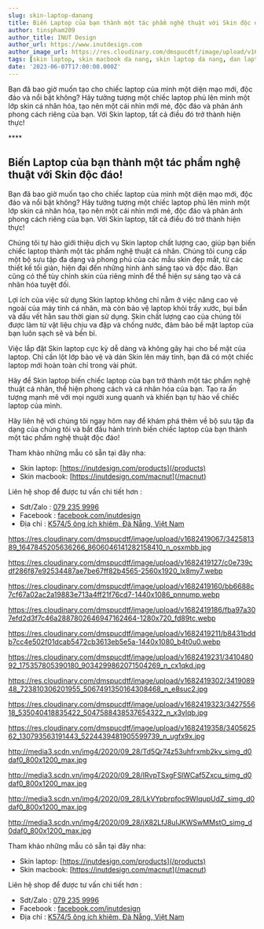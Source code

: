```yaml
---
slug: skin-laptop-danang
title: Biến Laptop của bạn thành một tác phẩm nghệ thuật với Skin độc đáo!
author: tinspham209
author_title: INUT Design
author_url: https://www.inutdesign.com
author_image_url: https://res.cloudinary.com/dmspucdtf/image/upload/v1663647671/inut/292635797_197003529328579_4330060878795101093_n_bjzhby.jpg
tags: [skin laptop, skin macbook da nang, skin laptop da nang, dan laptop da nang]
date: '2023-06-07T17:00:00.000Z'
---
```


Bạn đã bao giờ muốn tạo cho chiếc laptop của mình một diện mạo mới, độc đáo và nổi bật không? Hãy tưởng tượng một chiếc laptop phủ lên mình một lớp skin cá nhân hóa, tạo nên một cái nhìn mới mẻ, độc đáo và phản ánh phong cách riêng của bạn. Với Skin laptop, tất cả điều đó trở thành hiện thực!

<!-- truncate-->****

<!-- ## Table of contents -->

## Biến Laptop của bạn thành một tác phẩm nghệ thuật với Skin độc đáo!
Bạn đã bao giờ muốn tạo cho chiếc laptop của mình một diện mạo mới, độc đáo và nổi bật không? Hãy tưởng tượng một chiếc laptop phủ lên mình một lớp skin cá nhân hóa, tạo nên một cái nhìn mới mẻ, độc đáo và phản ánh phong cách riêng của bạn. Với Skin laptop, tất cả điều đó trở thành hiện thực!

Chúng tôi tự hào giới thiệu dịch vụ Skin laptop chất lượng cao, giúp bạn biến chiếc laptop thành một tác phẩm nghệ thuật cá nhân. Chúng tôi cung cấp một bộ sưu tập đa dạng và phong phú của các mẫu skin đẹp mắt, từ các thiết kế tối giản, hiện đại đến những hình ảnh sáng tạo và độc đáo. Bạn cũng có thể tùy chỉnh skin của riêng mình để thể hiện sự sáng tạo và cá nhân hóa tuyệt đối.

Lợi ích của việc sử dụng Skin laptop không chỉ nằm ở việc nâng cao vẻ ngoài của máy tính cá nhân, mà còn bảo vệ laptop khỏi trầy xước, bụi bẩn và dấu vết hằn sau thời gian sử dụng. Skin chất lượng cao của chúng tôi được làm từ vật liệu chịu va đập và chống nước, đảm bảo bề mặt laptop của bạn luôn sạch sẽ và bền bỉ.

Việc lắp đặt Skin laptop cực kỳ dễ dàng và không gây hại cho bề mặt của laptop. Chỉ cần lột lớp bảo vệ và dán Skin lên máy tính, bạn đã có một chiếc laptop mới hoàn toàn chỉ trong vài phút.

Hãy để Skin laptop biến chiếc laptop của bạn trở thành một tác phẩm nghệ thuật cá nhân, thể hiện phong cách và cá nhân hóa của bạn. Tạo ra ấn tượng mạnh mẽ với mọi người xung quanh và khiến bạn tự hào về chiếc laptop của mình.

Hãy liên hệ với chúng tôi ngay hôm nay để khám phá thêm về bộ sưu tập đa dạng của chúng tôi và bắt đầu hành trình biến chiếc laptop của bạn thành một tác phẩm nghệ thuật độc đáo!

Tham khảo những mẫu có sẵn tại đây nha:
- Skin laptop: [https://inutdesign.com/products](/products)
- Skin macbook: [https://inutdesign.com/macnut](/macnut)

Liên hệ shop để được tư vấn chi tiết hơn :
- Sdt/Zalo : [079 235 9996](tel:0792359996)
- Facebook : [facebook.com/inutdesign](https://www.facebook.com/inutdesign)
- Địa chỉ : [K574/5 ông ích khiêm, Đà Nẵng, Việt Nam](https://goo.gl/maps/PpPJPgWsm3CigD9E8)

https://res.cloudinary.com/dmspucdtf/image/upload/v1682419067/342581389_1647845205636266_8606046141282158410_n_osxmbb.jpg

https://res.cloudinary.com/dmspucdtf/image/upload/v1682419127/c0e739cdf286f87e92534487ae7be67ff82b4565-2560x1920_lx8my7.webp

https://res.cloudinary.com/dmspucdtf/image/upload/v1682419160/bb6688c7cf67a02ac2a19883e713a4ff21f76cd7-1440x1086_pnnump.webp

https://res.cloudinary.com/dmspucdtf/image/upload/v1682419186/fba97a307efd2d3f7c46a2887802646947162464-1280x720_fd89tc.webp

https://res.cloudinary.com/dmspucdtf/image/upload/v1682419211/b8431bddb7cc4e502f01dcab5472cb3613eb5e5a-1440x1080_b4t0u0.webp

https://res.cloudinary.com/dmspucdtf/image/upload/v1682419231/341048092_175357805390180_9034299862071504269_n_cx1qkd.jpg

https://res.cloudinary.com/dmspucdtf/image/upload/v1682419302/341908948_723810306201955_5067491350164308468_n_e8suc2.jpg

https://res.cloudinary.com/dmspucdtf/image/upload/v1682419323/342755618_535040418835422_5047588438537654322_n_x3vlqb.jpg

https://res.cloudinary.com/dmspucdtf/image/upload/v1682419358/340562562_130793563191443_5224439481905599739_n_ugfx9x.jpg

http://media3.scdn.vn/img4/2020/09_28/Td5Qr74z53uhfrxmb2kv_simg_d0daf0_800x1200_max.jpg

http://media3.scdn.vn/img4/2020/09_28/IRvpTSxgFSlWCaf5Zxcu_simg_d0daf0_800x1200_max.jpg

http://media3.scdn.vn/img4/2020/09_28/LkVYpbrpfoc9WIqupUdZ_simg_d0daf0_800x1200_max.jpg

http://media3.scdn.vn/img4/2020/09_28/jX82LfJ8uIJKWSwMMstO_simg_d0daf0_800x1200_max.jpg

Tham khảo những mẫu có sẵn tại đây nha:
- Skin laptop: [https://inutdesign.com/products](/products)
- Skin macbook: [https://inutdesign.com/macnut](/macnut)

Liên hệ shop để được tư vấn chi tiết hơn :
- Sdt/Zalo : [079 235 9996](tel:0792359996)
- Facebook : [facebook.com/inutdesign](https://www.facebook.com/inutdesign)
- Địa chỉ : [K574/5 ông ích khiêm, Đà Nẵng, Việt Nam](https://goo.gl/maps/PpPJPgWsm3CigD9E8)